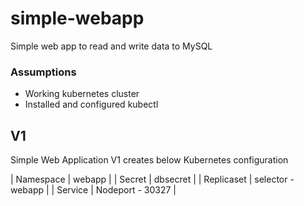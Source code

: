 # simple-webapp
Simple web app to read and write data to MySQL

### Assumptions

- Working kubernetes cluster
- Installed and configured kubectl

## V1

Simple Web Application V1 creates below Kubernetes configuration


| Namespace | webapp |
| Secret | dbsecret |
| Replicaset | selector - webapp |
| Service | Nodeport - 30327 |

